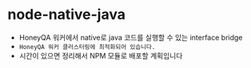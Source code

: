 # node-native-java
- HoneyQA 워커에서 native로 java 코드를 실행할 수 있는 interface bridge
- `HoneyQA 워커 클러스터링에 최적화되어 있습니다.`
- 시간이 있으면 정리해서 NPM 모듈로 배포할 계획입니다
